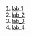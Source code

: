 1. [lab_1](https://github.com/andrewkozyar/labs/tree/master/lab_1)
2. [lab_2](https://github.com/andrewkozyar/labs/tree/master/lab_2)
3. [lab_3](https://github.com/andrewkozyar/labs/tree/master/lab_3)
4. [lab_4](https://github.com/andrewkozyar/labs/tree/master/lab_4)
